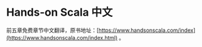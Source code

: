 # Hands-on Scala 中文

前五章免费章节中文翻译，原书地址：[https://www.handsonscala.com/index](https://www.handsonscala.com/index.html) 。
